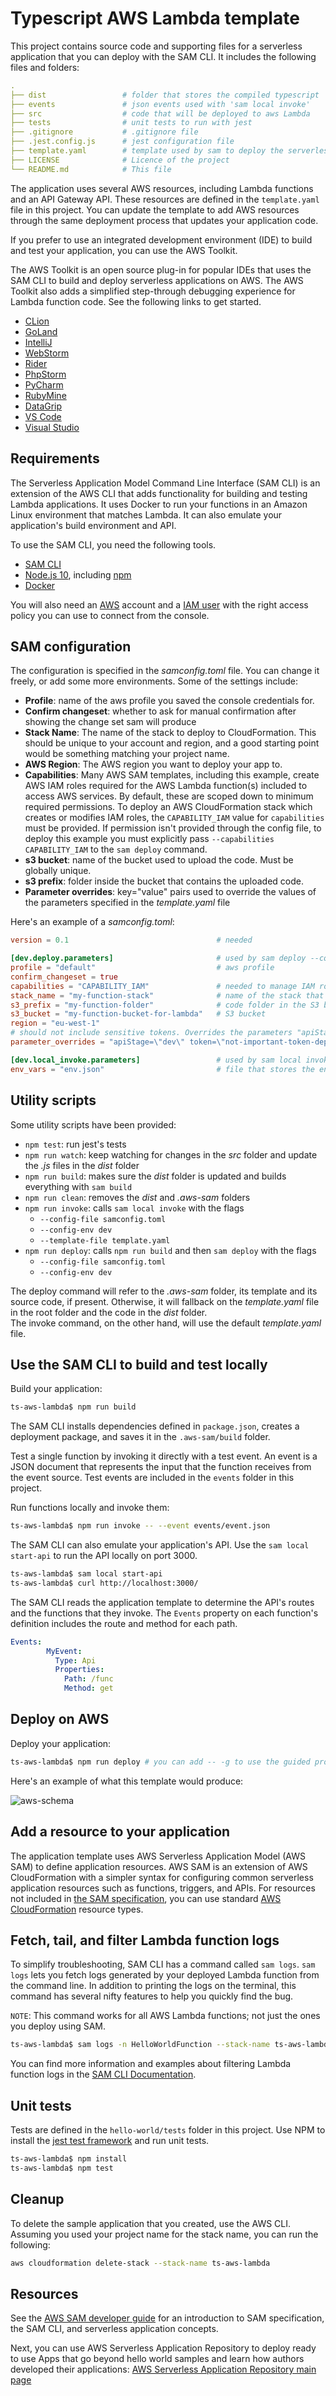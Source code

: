 # Typescript AWS Lambda template

This project contains source code and supporting files for a serverless application that you can deploy with the SAM CLI. It includes the following files and folders:

```yaml
.
├── dist                 # folder that stores the compiled typescript
├── events               # json events used with 'sam local invoke'
├── src                  # code that will be deployed to aws Lambda
├── tests                # unit tests to run with jest
├── .gitignore           # .gitignore file
├── .jest.config.js      # jest configuration file
├── template.yaml        # template used by sam to deploy the serverless architecture
├── LICENSE              # Licence of the project
└── README.md            # This file
```

The application uses several AWS resources, including Lambda functions and an API Gateway API. These resources are defined in the `template.yaml` file in this project. You can update the template to add AWS resources through the same deployment process that updates your application code.

If you prefer to use an integrated development environment (IDE) to build and test your application, you can use the AWS Toolkit.

The AWS Toolkit is an open source plug-in for popular IDEs that uses the SAM CLI to build and deploy serverless applications on AWS. The AWS Toolkit also adds a simplified step-through debugging experience for Lambda function code. See the following links to get started.

- [CLion](https://docs.aws.amazon.com/toolkit-for-jetbrains/latest/userguide/welcome.html)
- [GoLand](https://docs.aws.amazon.com/toolkit-for-jetbrains/latest/userguide/welcome.html)
- [IntelliJ](https://docs.aws.amazon.com/toolkit-for-jetbrains/latest/userguide/welcome.html)
- [WebStorm](https://docs.aws.amazon.com/toolkit-for-jetbrains/latest/userguide/welcome.html)
- [Rider](https://docs.aws.amazon.com/toolkit-for-jetbrains/latest/userguide/welcome.html)
- [PhpStorm](https://docs.aws.amazon.com/toolkit-for-jetbrains/latest/userguide/welcome.html)
- [PyCharm](https://docs.aws.amazon.com/toolkit-for-jetbrains/latest/userguide/welcome.html)
- [RubyMine](https://docs.aws.amazon.com/toolkit-for-jetbrains/latest/userguide/welcome.html)
- [DataGrip](https://docs.aws.amazon.com/toolkit-for-jetbrains/latest/userguide/welcome.html)
- [VS Code](https://docs.aws.amazon.com/toolkit-for-vscode/latest/userguide/welcome.html)
- [Visual Studio](https://docs.aws.amazon.com/toolkit-for-visual-studio/latest/user-guide/welcome.html)

## Requirements

The Serverless Application Model Command Line Interface (SAM CLI) is an extension of the AWS CLI that adds functionality for building and testing Lambda applications. It uses Docker to run your functions in an Amazon Linux
environment that matches Lambda. It can also emulate your application's build environment and API.

To use the SAM CLI, you need the following tools.

- [SAM CLI](https://docs.aws.amazon.com/serverless-application-model/latest/developerguide/serverless-sam-cli-install.html)
- [Node.js 10](https://nodejs.org/en/), including [npm](https://www.npmjs.com/)
- [Docker](https://hub.docker.com/search/?type=edition&offering=community)

You will also need an [AWS](https://aws.amazon.com/) account and a [IAM user](https://docs.aws.amazon.com/IAM/latest/UserGuide/id_users.html) with the right access policy you can use to connect from the console.

## SAM configuration

The configuration is specified in the _samconfig.toml_ file. You can change it freely, or add some more environments. Some of the settings include:

- **Profile**: name of the aws profile you saved the console credentials for.
- **Confirm changeset**: whether to ask for manual confirmation after showing the change set sam will produce
- **Stack Name**: The name of the stack to deploy to CloudFormation. This should be unique to your account and region, and a good starting point would be something matching your project name.
- **AWS Region**: The AWS region you want to deploy your app to.
- **Capabilities**: Many AWS SAM templates, including this example, create AWS IAM roles required for the AWS Lambda function(s) included to access AWS services. By default, these are scoped down to minimum required permissions. To deploy an AWS CloudFormation stack which creates or modifies IAM roles, the `CAPABILITY_IAM` value for `capabilities` must be provided. If permission isn't provided through the config file, to deploy this example you must explicitly pass `--capabilities CAPABILITY_IAM` to the `sam deploy` command.
- **s3 bucket**: name of the bucket used to upload the code. Must be globally unique.
- **s3 prefix**: folder inside the bucket that contains the uploaded code.
- **Parameter overrides**: key="value" pairs used to override the values of the parameters specified in the _template.yaml_ file

Here's an example of a _samconfig.toml_:

```toml
version = 0.1                                 # needed

[dev.deploy.parameters]                       # used by sam deploy --config-env dev
profile = "default"                           # aws profile
confirm_changeset = true 
capabilities = "CAPABILITY_IAM"               # needed to manage IAM roles
stack_name = "my-function-stack"              # name of the stack that will be deployed
s3_prefix = "my-function-folder"              # code folder in the S3 bucket
s3_bucket = "my-function-bucket-for-lambda"   # S3 bucket
region = "eu-west-1"
# should not include sensitive tokens. Overrides the parameters "apiStage" and "token"
parameter_overrides = "apiStage=\"dev\" token=\"not-important-token-deploy\"" 

[dev.local_invoke.parameters]                 # used by sam local invoke --config-env dev
env_vars = "env.json"                         # file that stores the environment variables
```

## Utility scripts

Some utility scripts have been provided:
- `npm test`: run jest's tests
- `npm run watch`: keep watching for changes in the _src_ folder and update the _.js_ files in the _dist_ folder
- `npm run build`: makes sure the _dist_ folder is updated and builds everything with `sam build`
- `npm run clean`: removes the _dist_ and _.aws-sam_ folders
- `npm run invoke`: calls `sam local invoke` with the flags 
  - `--config-file samconfig.toml`
  - `--config-env dev`
  - `--template-file template.yaml`
- `npm run deploy`: calls `npm run build` and then `sam deploy` with the flags 
  - `--config-file samconfig.toml `
  - `--config-env dev`

The deploy command will refer to the _.aws-sam_ folder, its template and its source code, if present. Otherwise, it will fallback on the _template.yaml_ file in the root folder and the code in the _dist_ folder.  
The invoke command, on the other hand, will use the default _template.yaml_ file.

## Use the SAM CLI to build and test locally

Build your application:

```bash
ts-aws-lambda$ npm run build
```

The SAM CLI installs dependencies defined in `package.json`, creates
a deployment package, and saves it in the `.aws-sam/build` folder.

Test a single function by invoking it directly with a test event. An event is a
JSON document that represents the input that the function receives from the
event source. Test events are included in the `events` folder in this project.

Run functions locally and invoke them:

```bash
ts-aws-lambda$ npm run invoke -- --event events/event.json
```

The SAM CLI can also emulate your application's API. Use the
`sam local start-api` to run the API locally on port 3000.

```bash
ts-aws-lambda$ sam local start-api
ts-aws-lambda$ curl http://localhost:3000/
```

The SAM CLI reads the application template to determine the API's routes and the
functions that they invoke. The `Events` property on each function's definition
includes the route and method for each path.

```yaml
Events:
        MyEvent:
          Type: Api
          Properties:
            Path: /func
            Method: get
```

## Deploy on AWS

Deploy your application:

```bash
ts-aws-lambda$ npm run deploy # you can add -- -g to use the guided procedure
```

Here's an example of what this template would produce:

![aws-schema](http://www.plantuml.com/plantuml/proxy?cache=no&src=https://raw.githubusercontent.com/TendTo/ts-aws-lambda-template/master/docs/schema.puml)

## Add a resource to your application

The application template uses AWS Serverless Application Model (AWS SAM) to define application resources. AWS SAM is an extension of AWS CloudFormation with a simpler syntax for configuring common serverless application resources such as functions, triggers, and APIs. For resources not included in [the SAM specification](https://github.com/awslabs/serverless-application-model/blob/master/versions/2016-10-31.md), you can use standard [AWS CloudFormation](https://docs.aws.amazon.com/AWSCloudFormation/latest/UserGuide/aws-template-resource-type-ref.html) resource types.

## Fetch, tail, and filter Lambda function logs

To simplify troubleshooting, SAM CLI has a command called `sam logs`. `sam logs` lets you fetch logs generated by your deployed Lambda function from the command line. In addition to printing the logs on the terminal, this command has several nifty features to help you quickly find the bug.

`NOTE`: This command works for all AWS Lambda functions; not just the ones you deploy using SAM.

```bash
ts-aws-lambda$ sam logs -n HelloWorldFunction --stack-name ts-aws-lambda --tail
```

You can find more information and examples about filtering Lambda function logs in the [SAM CLI Documentation](https://docs.aws.amazon.com/serverless-application-model/latest/developerguide/serverless-sam-cli-logging.html).

## Unit tests

Tests are defined in the `hello-world/tests` folder in this project. Use NPM to install the [jest test framework](https://jestjs.io/) and run unit tests.

```bash
ts-aws-lambda$ npm install
ts-aws-lambda$ npm test
```

## Cleanup

To delete the sample application that you created, use the AWS CLI. Assuming you
used your project name for the stack name, you can run the following:

```bash
aws cloudformation delete-stack --stack-name ts-aws-lambda
```

## Resources

See the [AWS SAM developer guide](https://docs.aws.amazon.com/serverless-application-model/latest/developerguide/what-is-sam.html) for an introduction to SAM specification, the SAM CLI, and serverless
application concepts.

Next, you can use AWS Serverless Application Repository to deploy ready to use Apps that go beyond hello world samples and learn how authors developed their applications: [AWS Serverless Application Repository main page](https://aws.amazon.com/serverless/serverlessrepo/)

